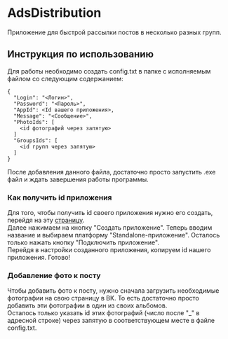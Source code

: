 # AdsDistribution  
Приложение для быстрой рассылки постов в несколько разных групп.  

## Инструкция по использованию  
Для работы необходимо создать config.txt в папке с исполняемым файлом со следующим содержанием:  
```
{
  "Login": "<Логин>",
  "Password": "<Пароль>",
  "AppId": <Id вашего приложения>,
  "Message": "<Сообщение>",
  "PhotoIds": [
    <id фотографий через запятую>
  ]
  "GroupsIds": [
    <id групп через запятую>
  ]
}
```
После добавления данного файла, достаточно просто запустить .exe файл и ждать завершения работы программы.  

### Как получить id приложения
Для того, чтобы получить id своего приложения нужно его создать, перейдя на эту [страницу](https://vk.com/apps?act=manage).  
Далее нажимаем на кнопку "Создать приложение". Теперь вводим название и выбираем платформу "Standalone-приложение". Осталось только нажать кнопку "Подключить приложение".  
Перейдя в настройки созданного приложения, копируем id нашего приложения. Готово!  

### Добавление фото к посту  
Чтобы добавить фото к посту, нужно сначала загрузить необходимые фотографии на свою страницу в ВК. То есть достаточно просто добавить эти фотографии в один из своих альбомов.  
Осталось только указать id этих фотографий (число после "\_" в адресной строке) через запятую в соответствующем месте в файле config.txt.  
